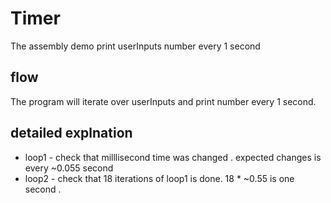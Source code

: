# Timer 
The assembly demo  print userInputs number every 1 second 

## flow
The program will iterate over userInputs and print number every 1 second.

## detailed explnation 

* loop1 - check that milllisecond time was changed  . expected changes is every ~0.055 second
* loop2 - check that 18 iterations of loop1 is done. 18 * ~0.55 is one second .   

